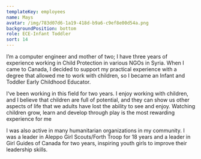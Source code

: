 ```yaml
---
templateKey: employees
name: Mays
avatar: /img/783d07d6-1a19-418d-b9a6-c9ef8e00d54a.png
backgroundPosition: bottom
role: ECE-Infant Toddler
sort: 14
---
```

I’m a computer engineer and mother of two; I have three years of experience working in Child Protection in various NGOs in Syria. When I came to Canada, I decided to support my practical experience with a degree that allowed me to work with children, so I became an Infant and Toddler Early Childhood Educator. 

I‘ve been working in this field for two years. I enjoy working with children, and I believe that children are full of potential, and they can show us other aspects of life that we adults have lost the ability to see and enjoy. Watching children grow, learn and develop through play is the most rewarding experience for me

I was also active in many humanitarian organizations in my community. I was a leader in Aleppo Girl Scouts/Forth Troop for 18 years and a leader in Girl Guides of Canada for two years, inspiring youth girls to improve their leadership skills.

